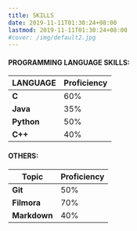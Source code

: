 ```yaml
---
title: SKILLS
date: 2019-11-11T01:30:24+08:00
lastmod: 2019-11-11T01:30:24+08:00
#cover: /img/default2.jpg
---
```

#### PROGRAMMING LANGUAGE SKILLS:

| LANGUAGE	 |  Proficiency
|---|---|
|**C**|60%|
|**Java**|35%|
|**Python**|50%|
|**C++**|40%|


#### OTHERS:
| Topic	 |  Proficiency
|---|---|
|**Git**|50%|
|**Filmora**|70%|
|**Markdown**|40%|
